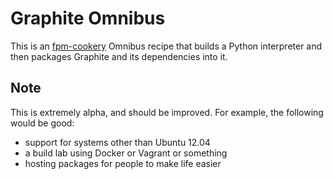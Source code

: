 # Graphite Omnibus

This is an [fpm-cookery](https://github.com/bernd/fpm-cookery) Omnibus recipe
that builds a Python interpreter and then packages Graphite and its dependencies
into it.

## Note

This is extremely alpha, and should be improved. For example, the following would be good:

- support for systems other than Ubuntu 12.04
- a build lab using Docker or Vagrant or something
- hosting packages for people to make life easier
